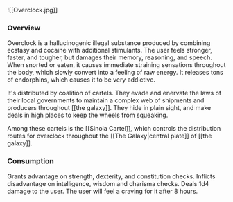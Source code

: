![[Overclock.jpg]]

### Overview
Overclock is a hallucinogenic illegal substance produced by combining ecstasy and cocaine with additional stimulants. The user feels stronger, faster, and tougher, but damages their memory, reasoning, and speech. When snorted or eaten, it causes immediate straining sensations throughout the body, which slowly convert into a feeling of raw energy. It releases tons of endorphins, which causes it to be very addictive. 

It's distributed by coalition of cartels. They evade and enervate the laws of their local governments to maintain a complex web of shipments and producers throughout [[the galaxy]]. They hide in plain sight, and make deals in high places to keep the wheels from squeaking. 

Among these cartels is the [[Sinola Cartel]], which controls the distribution routes for overclock throughout the [[The Galaxy|central plate]] of [[the galaxy]]. 

### Consumption
Grants advantage on strength, dexterity, and constitution checks.
Inflicts disadvantage on intelligence, wisdom and charisma checks. 
Deals 1d4 damage to the user.
The user will feel a craving for it after 8 hours. 